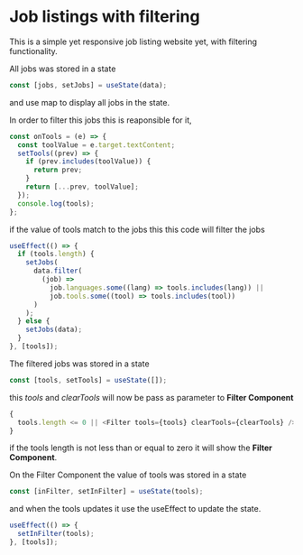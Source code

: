 # Job listings with filtering

This is a simple yet responsive job listing website yet, with filtering functionality.

All jobs was stored in a state

```javascript
const [jobs, setJobs] = useState(data);
```

and use map to display all jobs in the state.

In order to filter this jobs this is reaponsible for it,

```javascript
const onTools = (e) => {
  const toolValue = e.target.textContent;
  setTools((prev) => {
    if (prev.includes(toolValue)) {
      return prev;
    }
    return [...prev, toolValue];
  });
  console.log(tools);
};
```

if the value of tools match to the jobs this this code will filter the jobs

```javascript
useEffect(() => {
  if (tools.length) {
    setJobs(
      data.filter(
        (job) =>
          job.languages.some((lang) => tools.includes(lang)) ||
          job.tools.some((tool) => tools.includes(tool))
      )
    );
  } else {
    setJobs(data);
  }
}, [tools]);
```

The filtered jobs was stored in a state

```javascript
const [tools, setTools] = useState([]);
```

this _tools_ and _clearTools_ will now be pass as parameter to **Filter Component**

```javascript
{
  tools.length <= 0 || <Filter tools={tools} clearTools={clearTools} />;
}
```

if the tools length is not less than or equal to zero it will show the **Filter Component**.

On the Filter Component the value of tools was stored in a state

```javascript
const [inFilter, setInFilter] = useState(tools);
```

and when the tools updates it use the useEffect to update the state.

```javascript
useEffect(() => {
  setInFilter(tools);
}, [tools]);
```
